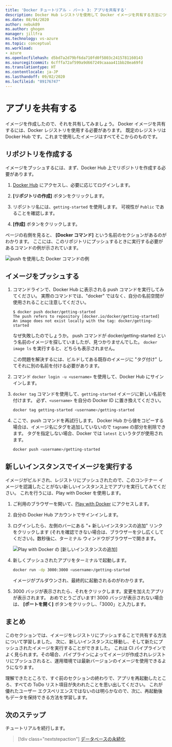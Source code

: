 ```yaml
---
title: 'Docker チュートリアル - パート 3: アプリを共有する'
description: Docker Hub レジストリを使用して Docker イメージを共有する方法について説明します。
ms.date: 08/04/2020
author: nebuk89
ms.author: ghogen
manager: jillfra
ms.technology: vs-azure
ms.topic: conceptual
ms.workload:
- azure
ms.openlocfilehash: d5bd7a2d79bf6da710fd0f5803c2415781160143
ms.sourcegitcommit: 6cfffa72af599a9d667249caaaa411bb28ea69fd
ms.translationtype: HT
ms.contentlocale: ja-JP
ms.lasthandoff: 09/02/2020
ms.locfileid: "89176747"
---
```

# <a name="share-your-app"></a>アプリを共有する

イメージを作成したので、それを共有してみましょう。 Docker イメージを共有するには、Docker レジストリを使用する必要があります。 既定のレジストリは Docker Hub です。これまで使用したイメージはすべてそこからのものです。

## <a name="create-a-repo"></a>リポジトリを作成する

イメージをプッシュするには、まず、Docker Hub 上でリポジトリを作成する必要があります。

1. [Docker Hub](https://hub.docker.com) にアクセスし、必要に応じてログインします。

1. **[リポジトリの作成]** ボタンをクリックします。

1. リポジトリ名には、`getting-started` を使用します。 可視性が `Public` であることを確認します。

1. **[作成]** ボタンをクリックします。

ページの右側を見ると、 **[Docker コマンド]** という名前のセクションがあるのがわかります。 ここには、このリポジトリにプッシュするときに実行する必要があるコマンドの例が示されています。

![push を使用した Docker コマンドの例](media/push-command.png)

## <a name="push-the-image"></a>イメージをプッシュする

1. コマンドラインで、Docker Hub に表示される push コマンドを実行してみてください。 実際のコマンドでは、"docker" ではなく、自分の名前空間が使用されることに注意してください。

    ```plaintext
    $ docker push docker/getting-started
    The push refers to repository [docker.io/docker/getting-started]
    An image does not exist locally with the tag: docker/getting-started
    ```

    なぜ失敗したのでしょうか。 push コマンドが docker/getting-started という名前のイメージを探していましたが、見つかりませんでした。 `docker image ls` を実行すると、どちらも表示されません。

    この問題を解決するには、ビルドしてある既存のイメージに "タグ付け" してそれに別の名前を付ける必要があります。

1. コマンド `docker login -u <username>` を使用して、Docker Hub にサインインします。

1. `docker tag` コマンドを使用して、`getting-started` イメージに新しい名前を付けます。 必ず、`<username>` を自分の Docker ID に置き換えてください。

    ```bash
    docker tag getting-started <username>/getting-started
    ```

1. ここで、push コマンドを再試行します。 Docker Hub から値をコピーする場合は、イメージ名にタグを追加していないので `tagname` の部分を削除できます。 タグを指定しない場合、Docker では `latest` というタグが使用されます。

    ```bash
    docker push <username>/getting-started
    ```

## <a name="run-the-image-on-a-new-instance"></a>新しいインスタンスでイメージを実行する

イメージがビルドされ、レジストリにプッシュされたので、このコンテナー イメージを認識したことがない新しいインスタンス上でアプリを実行してみてください。 これを行うには、Play with Docker を使用します。

1. ご利用のブラウザーを開いて、[Play with Docker](http://play-with-docker.com) にアクセスします。

1. 自分の Docker Hub アカウントでサインインします。

1. ログインしたら、左側のバーにある "+ 新しいインスタンスの追加" リンクをクリックします (それを確認できない場合は、ブラウザーを少し広くしてください)。数秒後に、ターミナル ウィンドウがブラウザーで開きます。

    ![Play with Docker の [新しいインスタンスの追加]](media/pwd-add-new-instance.png)

1. 新しくプッシュされたアプリをターミナルで起動します。

    ```bash
    docker run -dp 3000:3000 <username>/getting-started
    ```

    イメージがプルダウンされ、最終的に起動されるのがわかります。

1. 3000 バッジが表示されたら、それをクリックします。変更を加えたアプリが表示されます。 おめでとうございます! 3000 バッジが表示されない場合は、 **[ポートを開く]** ボタンをクリックし、「3000」と入力します。

## <a name="recap"></a>まとめ

このセクションでは、イメージをレジストリにプッシュすることで共有する方法について学習しました。 次に、新しいインスタンスに移動し、そして新たにプッシュされたイメージを実行することができました。 これは CI パイプラインでよく見られます。その場合、パイプラインによってイメージが作成されレジストリにプッシュされると、運用環境では最新バージョンのイメージを使用できるようになります。

理解できたところで、すぐ前のセクションの終わりで、アプリを再起動したところ、すべての ToDo リスト項目が失われたことを思い出してください。 これが優れたユーザー エクスペリエンスではないのは明らかなので、次に、再起動後もデータを保持できる方法を学習します。

## <a name="next-steps"></a>次のステップ

チュートリアルを続行します。

> [!div class="nextstepaction"]
> [データベースの永続化](persist-your-data.md)